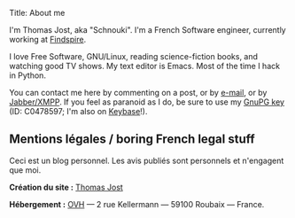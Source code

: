 Title: About me

I'm Thomas Jost, aka "Schnouki". I'm a French Software engineer, currently
working at [Findspire](http://www.findspire.com/).

I love Free Software, GNU/Linux, reading science-fiction books, and watching
good TV shows. My text editor is Emacs. Most of the time I hack in Python.

You can contact me here by commenting on a post, or by
[e-mail](mailto:%73%63%68%6E%6F%75%6B%69%2B%62%6C%6F%67%40%73%63%68%6E%6F%75%6B%69%2E%6E%65%74), or by
[Jabber/XMPP](xmpp:%73%63%68%6E%6F%75%6B%69%40%70%6F%75%65%74%2E%69%6D). If you feel as paranoid as I do, be sure to use
my [GnuPG key]({filename}/files/pubkey-C0478597.asc) (ID: C0478597; I'm also on
[Keybase](https://keybase.io/schnouki)!).


Mentions légales / boring French legal stuff
--------------------------------------------

Ceci est un blog personnel. Les avis publiés sont personnels et n'engagent que moi.

**Création du site :** [Thomas Jost](mailto:%73%63%68%6E%6F%75%6B%69%2B%62%6C%6F%67%40%73%63%68%6E%6F%75%6B%69%2E%6E%65%74)

**Hébergement :** [OVH](http://www.ovh.com/fr/support/) — 2 rue Kellermann — 59100 Roubaix — France.

